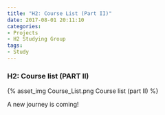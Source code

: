 ```yaml
---
title: "H2: Course List (Part II)"
date: 2017-08-01 20:11:10
categories:
- Projects
- H2 Studying Group
tags:
- Study
---
```


### H2: Course list (PART II)

{% asset_img Course_List.png Course list (part II) %}

A new journey is coming!